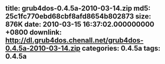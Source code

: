 title: grub4dos-0.4.5a-2010-03-14.zip
md5: 25c1fc770ebd68cbf8afd8654b802873
size: 876K
date: 2010-03-15 16:37:02.000000000 +0800
downlink: http://dl.grub4dos.chenall.net/grub4dos-0.4.5a-2010-03-14.zip
categories: 0.4.5a
tags: 0.4.5a
---

